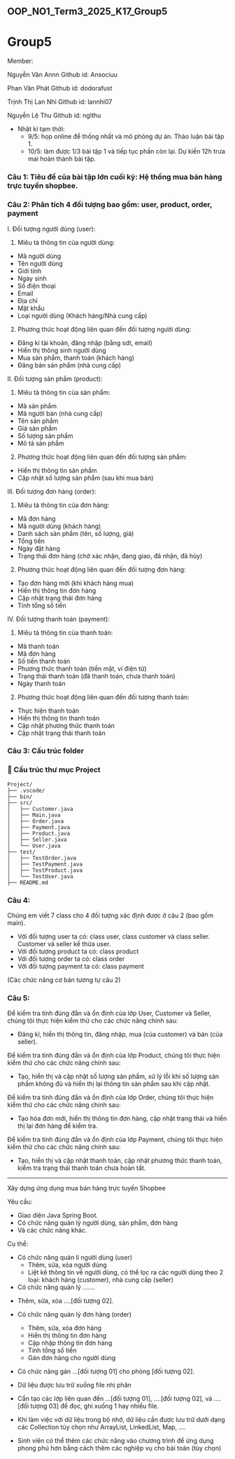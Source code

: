 ## OOP_NO1_Term3_2025_K17_Group5

# Group5

Member:

Nguyễn Văn Annn
Github id: Ansociuu

Phan Văn Phát
Github id: dodorafust

Trịnh Thị Lan Nhi
Github id: lannhi07

Nguyễn Lệ Thu
Github id: nglthu


- Nhật kí tạm thời: 
  + 9/5: họp online để thống nhất và mô phỏng dự án. Thảo luận bài tập 1.
  + 10/5: làm được 1/3 bài tập 1 và tiếp tục phần còn lại. Dự kiến 12h trưa mai hoàn thành bài tập.

### Câu 1: Tiêu đề của bài tập lớn cuối kỳ: Hệ thống mua bán hàng trực tuyến shopbee.

### Câu 2: Phân tích 4 đối tượng bao gồm: user, product, order, payment

I. Đối tượng người dùng (user):
1. Miêu tả thông tin của người dùng:
 + Mã người dùng
 + Tên người dùng
 + Giới tính
 + Ngày sinh
 + Số điện thoại
 + Email
 + Địa chỉ
 + Mật khẩu
 + Loại người dùng (Khách hàng/Nhà cung cấp)
2. Phương thức hoạt động liên quan đến đối tượng người dùng:
 + Đăng kí tài khoản, đăng nhập (bằng sdt, email)
 + Hiển thị thông sinh người dùng
 + Mua sản phẩm, thanh toán (khách hàng)
 + Đăng bán sản phẩm (nhà cung cấp)

II. Đối tượng sản phẩm (product):
1. Miêu tả thông tin của sản phẩm:
 + Mã sản phẩm
 + Mã người bán (nhà cung cấp)
 + Tên sản phẩm
 + Giá sản phẩm
 + Số lượng sản phẩm
 + Mô tả sản phẩm
2. Phương thức hoạt động liên quan đến đối tượng sản phẩm:
 + Hiển thị thông tin sản phẩm
 + Cập nhật số lượng sản phẩm (sau khi mua bán)

III. Đối tượng đơn hàng (order):
1. Miêu tả thông tin của đơn hàng:
 + Mã đơn hàng
 + Mã người dùng (khách hàng)
 + Danh sách sản phẩm (tên, số lượng, giá)
 + Tổng tiền
 + Ngày đặt hàng
 + Trạng thái đơn hàng (chờ xác nhận, đang giao, đã nhận, đã hủy)
2. Phương thức hoạt động liên quan đến đối tượng đơn hàng:
 + Tạo đơn hàng mới (khi khách hàng mua)
 + Hiển thị thông tin đơn hàng
 + Cập nhật trạng thái đơn hàng
 + Tính tổng số tiền

IV. Đối tượng thanh toán (payment):
1. Miêu tả thông tin của thanh toán:
 + Mã thanh toán
 + Mã đơn hàng
 + Số tiền thanh toán
 + Phương thức thanh toán (tiền mặt, ví điện tử)
 + Trạng thái thanh toán (đã thanh toán, chưa thanh toán)
 + Ngày thanh toán
2. Phương thức hoạt động liên quan đến đối tượng thanh toán:
 + Thực hiện thanh toán
 + Hiển thị thông tin thanh toán
 + Cập nhật phương thức thanh toán
 + Cập nhật trạng thái thanh toán

### Câu 3: Cấu trúc folder

### 📁 Cấu trúc thư mục Project

```plaintext
Project/
├── .vscode/
├── bin/
├── src/
│   ├── Customer.java
│   ├── Main.java
│   ├── Order.java
│   ├── Payment.java
│   ├── Product.java
│   ├── Seller.java
│   └── User.java
├── test/
│   ├── TestOrder.java
│   ├── TestPayment.java
│   ├── TestProduct.java
│   └── TestUser.java
├── README.md

```


### Câu 4: 
  Chúng em viết 7 class cho 4 đối tượng xác định được ở câu 2 (bao gồm main). 
- Với đối tượng user ta có: class user, class customer và class seller. Customer và seller kế thừa user. 
- Với đối tượng product ta có: class product 
- Với đối tượng order ta có: class order
- Với đối tượng payment ta có: class payment

(Các chức năng cơ bản tương tự câu 2)


### Câu 5:

Để kiểm tra tính đúng đắn và ổn định của lớp User, Customer và Seller, chúng tôi thực hiện kiểm thử cho các chức năng chính sau:
  - Đăng kí, hiển thị thông tin, đăng nhập, mua (của customer) và bán (của seller).

Để kiểm tra tính đúng đắn và ổn định của lớp Product, chúng tôi thực hiện kiểm thử cho các chức năng chính sau:
  - Tạo, hiển thị và cập nhật số lượng sản phẩm, xử lý lỗi khi số lượng sản phẩm không đủ và hiển thị lại thông tin sản phẩm sau khi cập nhật.

Để kiểm tra tính đúng đắn và ổn định của lớp Order, chúng tôi thực hiện kiểm thử cho các chức năng chính sau:
  - Tạo hóa đơn mới, hiển thị thông tin đơn hàng, cập nhật trạng thái và hiển thị lại đơn hàng để kiểm tra. 
    
Để kiểm tra tính đúng đắn và ổn định của lớp Payment, chúng tôi thực hiện kiểm thử cho các chức năng chính sau:
  - Tạo, hiển thị và cập nhật thanh toán, cập nhật phương thức thanh toán, kiểm tra trạng thái thanh toán chưa hoàn tất.

---
Xây dựng ứng dụng mua bán hàng trực tuyến Shopbee

Yêu cầu:
- Giao diện Java Spring Boot.
- Có chức năng quản lý người dùng, sản phẩm, đơn hàng
- Và các chức năng khác.

Cụ thể: 
- Có chức năng quản lí người dùng (user)
  + Thêm, sửa, xóa người dùng 
  + Liệt kê thông tin về người dùng, có thể lọc ra các người dùng theo 2 loại: khách hàng (customer), nhà cung cấp (seller)
- Có chức năng quản lý .......

+ Thêm, sửa, xóa ....[đối tượng 02].

- Có chức năng quản lý đơn hàng (order)
  + Thêm, sửa, xóa đơn hàng
  + Hiển thị thông tin đơn hàng
  + Cập nhập thông tin đơn hàng
  + Tính tổng số tiền
  + Gán đơn hàng cho người dùng
  
- Có chức năng gán ...[đối tượng 01] cho phòng [đối tượng 02]. 

- Dữ liệu được lưu trữ xuống file nhị phân

+ Cần tạo các lớp liên quan đến ...[đối tượng 01], ....[đối tượng 02], và ....[đối tượng 03] để đọc, ghi xuống 1 hay nhiều file.

- Khi làm việc với dữ liệu trong bộ nhớ, dữ liệu cần được lưu trữ dưới dạng các Collection tùy chọn như ArrayList, LinkedList, Map, ....

- Sinh viên có thể thêm các chức năng vào chương trình để ứng dụng phong phú hơn bằng cách thêm các nghiệp vụ cho bài toán (tùy chọn)

